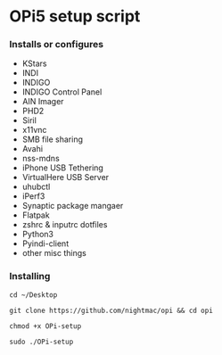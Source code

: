 # OPi5 setup script

### Installs or configures

- KStars
- INDI
- INDIGO
- INDIGO Control Panel
- AIN Imager
- PHD2
- Siril
- x11vnc
- SMB file sharing
- Avahi
- nss-mdns
- iPhone USB Tethering
- VirtualHere USB Server
- uhubctl
- iPerf3
- Synaptic package mangaer
- Flatpak 
- zshrc & inputrc dotfiles
- Python3
- Pyindi-client
- other misc things


### Installing

`cd ~/Desktop`

`git clone https://github.com/nightmac/opi && cd opi`

`chmod +x OPi-setup`

`sudo ./OPi-setup`
